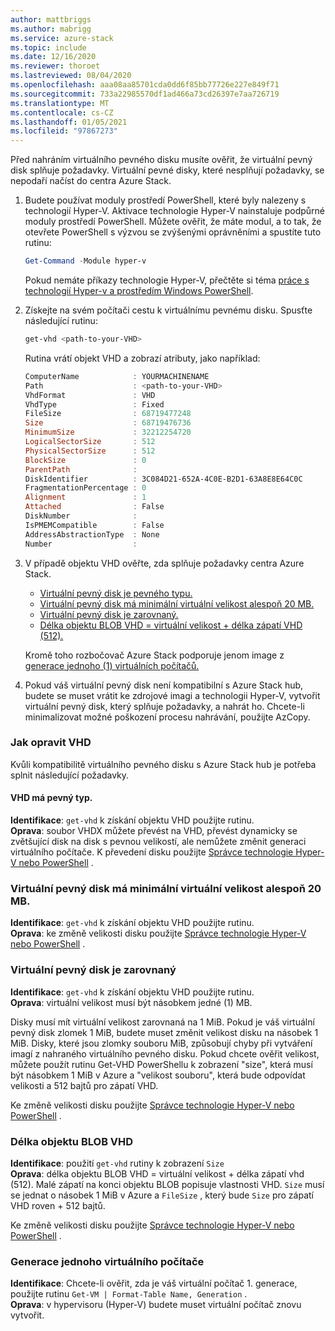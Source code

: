 ```yaml
---
author: mattbriggs
ms.author: mabrigg
ms.service: azure-stack
ms.topic: include
ms.date: 12/16/2020
ms.reviewer: thoroet
ms.lastreviewed: 08/04/2020
ms.openlocfilehash: aaa08aa85701cda0dd6f85bb77726e227e849f71
ms.sourcegitcommit: 733a22985570df1ad466a73cd26397e7aa726719
ms.translationtype: MT
ms.contentlocale: cs-CZ
ms.lasthandoff: 01/05/2021
ms.locfileid: "97867273"
---
```

Před nahráním virtuálního pevného disku musíte ověřit, že virtuální pevný disk splňuje požadavky. Virtuální pevné disky, které nesplňují požadavky, se nepodaří načíst do centra Azure Stack.

1. Budete používat moduly prostředí PowerShell, které byly nalezeny s technologií Hyper-V. Aktivace technologie Hyper-V nainstaluje podpůrné moduly prostředí PowerShell. Můžete ověřit, že máte modul, a to tak, že otevřete PowerShell s výzvou se zvýšenými oprávněními a spustíte tuto rutinu:

    ```powershell  
    Get-Command -Module hyper-v
    ```

    Pokud nemáte příkazy technologie Hyper-V, přečtěte si téma [práce s technologií Hyper-v a prostředím Windows PowerShell](/virtualization/hyper-v-on-windows/quick-start/try-hyper-v-powershell). 

2. Získejte na svém počítači cestu k virtuálnímu pevnému disku. Spusťte následující rutinu:

    ```powershell  
    get-vhd <path-to-your-VHD>
    ```

    Rutina vrátí objekt VHD a zobrazí atributy, jako například:
    
    ```powershell  
    ComputerName            : YOURMACHINENAME
    Path                    : <path-to-your-VHD>
    VhdFormat               : VHD
    VhdType                 : Fixed
    FileSize                : 68719477248
    Size                    : 68719476736
    MinimumSize             : 32212254720
    LogicalSectorSize       : 512
    PhysicalSectorSize      : 512
    BlockSize               : 0
    ParentPath              :
    DiskIdentifier          : 3C084D21-652A-4C0E-B2D1-63A8E8E64C0C
    FragmentationPercentage : 0
    Alignment               : 1
    Attached                : False
    DiskNumber              :
    IsPMEMCompatible        : False
    AddressAbstractionType  : None
    Number                  :
    ```

3. V případě objektu VHD ověřte, zda splňuje požadavky centra Azure Stack.
    - [Virtuální pevný disk je pevného typu.](#vhd-is-of-fixed-type)
    - [Virtuální pevný disk má minimální virtuální velikost alespoň 20 MB.](#vhd-has-minimum-virtual-size-of-at-least-20-mb)
    - [Virtuální pevný disk je zarovnaný.](#vhd-is-aligned)
    - [Délka objektu BLOB VHD = virtuální velikost + délka zápatí VHD (512).](#vhd-blob-length) 
    
    Kromě toho rozbočovač Azure Stack podporuje jenom image z [generace jednoho (1) virtuálních počítačů.](#generation-one-vms)

4. Pokud váš virtuální pevný disk není kompatibilní s Azure Stack hub, budete se muset vrátit ke zdrojové imagi a technologii Hyper-V, vytvořit virtuální pevný disk, který splňuje požadavky, a nahrát ho. Chcete-li minimalizovat možné poškození procesu nahrávání, použijte AzCopy.

### <a name="how-to-fix-your-vhd"></a>Jak opravit VHD

Kvůli kompatibilitě virtuálního pevného disku s Azure Stack hub je potřeba splnit následující požadavky.

#### <a name="vhd-is-of-fixed-type"></a>VHD má pevný typ.
**Identifikace**: `get-vhd` k získání objektu VHD použijte rutinu.  
**Oprava**: soubor VHDX můžete převést na VHD, převést dynamicky se zvětšující disk na disk s pevnou velikostí, ale nemůžete změnit generaci virtuálního počítače.
K převedení disku použijte [Správce technologie Hyper-V nebo PowerShell](/azure/virtual-machines/windows/prepare-for-upload-vhd-image#use-hyper-v-manager-to-convert-the-disk) .

### <a name="vhd-has-minimum-virtual-size-of-at-least-20-mb"></a>Virtuální pevný disk má minimální virtuální velikost alespoň 20 MB.
**Identifikace**: `get-vhd` k získání objektu VHD použijte rutinu.  
**Oprava**: ke změně velikosti disku použijte [Správce technologie Hyper-V nebo PowerShell](/azure/virtual-machines/windows/prepare-for-upload-vhd-image#use-hyper-v-manager-to-resize-the-disk) . 

### <a name="vhd-is-aligned"></a>Virtuální pevný disk je zarovnaný
**Identifikace**: `get-vhd` k získání objektu VHD použijte rutinu.  
**Oprava**: virtuální velikost musí být násobkem jedné (1) MB. 

Disky musí mít virtuální velikost zarovnaná na 1 MiB. Pokud je váš virtuální pevný disk zlomek 1 MiB, budete muset změnit velikost disku na násobek 1 MiB. Disky, které jsou zlomky souboru MiB, způsobují chyby při vytváření imagí z nahraného virtuálního pevného disku. Pokud chcete ověřit velikost, můžete použít rutinu Get-VHD PowerShellu k zobrazení "size", která musí být násobkem 1 MiB v Azure a "velikost souboru", která bude odpovídat velikosti a 512 bajtů pro zápatí VHD.

Ke změně velikosti disku použijte [Správce technologie Hyper-V nebo PowerShell](/azure/virtual-machines/windows/prepare-for-upload-vhd-image#use-hyper-v-manager-to-resize-the-disk) . 


### <a name="vhd-blob-length"></a>Délka objektu BLOB VHD
**Identifikace**: použití `get-vhd` rutiny k zobrazení `Size`   
**Oprava**: délka objektu BLOB VHD = virtuální velikost + délka zápatí vhd (512). Malé zápatí na konci objektu BLOB popisuje vlastnosti VHD. `Size` musí se jednat o násobek 1 MiB v Azure a `FileSize` , který bude `Size` pro zápatí VHD roven + 512 bajtů.

Ke změně velikosti disku použijte [Správce technologie Hyper-V nebo PowerShell](/azure/virtual-machines/windows/prepare-for-upload-vhd-image#use-hyper-v-manager-to-resize-the-disk) . 

### <a name="generation-one-vms"></a>Generace jednoho virtuálního počítače
**Identifikace**: Chcete-li ověřit, zda je váš virtuální počítač 1. generace, použijte rutinu `Get-VM | Format-Table Name, Generation` .  
**Oprava**: v hypervisoru (Hyper-V) budete muset virtuální počítač znovu vytvořit.